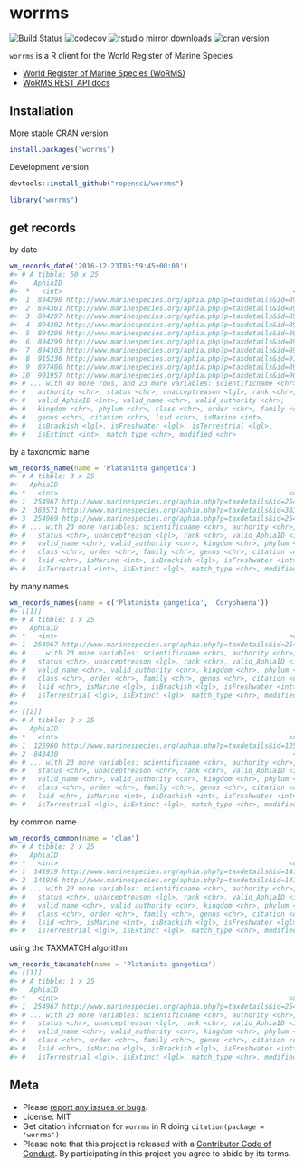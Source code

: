 worrms
======



<!-- README.md is generated from README.Rmd. Please edit that file -->

[![Build Status](https://travis-ci.org/ropensci/worrms.svg?branch=master)](https://travis-ci.org/ropensci/worrms)
[![codecov](https://codecov.io/gh/ropensci/worrms/branch/master/graph/badge.svg)](https://codecov.io/gh/ropensci/worrms)
[![rstudio mirror downloads](http://cranlogs.r-pkg.org/badges/worrms)](https://github.com/metacran/cranlogs.app)
[![cran version](http://www.r-pkg.org/badges/version/worrms)](https://cran.r-project.org/package=worrms)

`worrms` is a R client for the World Register of Marine Species

* [World Register of Marine Species (WoRMS)](http://www.marinespecies.org/)
* [WoRMS REST API docs](http://www.marinespecies.org/rest/)

## Installation

More stable CRAN version


```r
install.packages("worrms")
```

Development version


```r
devtools::install_github("ropensci/worrms")
```


```r
library("worrms")
```

## get records

by date


```r
wm_records_date('2016-12-23T05:59:45+00:00')
#> # A tibble: 50 x 25
#>    AphiaID                                                           url
#>  *   <int>                                                         <chr>
#>  1  894298 http://www.marinespecies.org/aphia.php?p=taxdetails&id=894298
#>  2  894301 http://www.marinespecies.org/aphia.php?p=taxdetails&id=894301
#>  3  894297 http://www.marinespecies.org/aphia.php?p=taxdetails&id=894297
#>  4  894302 http://www.marinespecies.org/aphia.php?p=taxdetails&id=894302
#>  5  894296 http://www.marinespecies.org/aphia.php?p=taxdetails&id=894296
#>  6  894299 http://www.marinespecies.org/aphia.php?p=taxdetails&id=894299
#>  7  894303 http://www.marinespecies.org/aphia.php?p=taxdetails&id=894303
#>  8  915236 http://www.marinespecies.org/aphia.php?p=taxdetails&id=915236
#>  9  897486 http://www.marinespecies.org/aphia.php?p=taxdetails&id=897486
#> 10  901957 http://www.marinespecies.org/aphia.php?p=taxdetails&id=901957
#> # ... with 40 more rows, and 23 more variables: scientificname <chr>,
#> #   authority <chr>, status <chr>, unacceptreason <lgl>, rank <chr>,
#> #   valid_AphiaID <int>, valid_name <chr>, valid_authority <chr>,
#> #   kingdom <chr>, phylum <chr>, class <chr>, order <chr>, family <chr>,
#> #   genus <chr>, citation <chr>, lsid <chr>, isMarine <int>,
#> #   isBrackish <lgl>, isFreshwater <lgl>, isTerrestrial <lgl>,
#> #   isExtinct <int>, match_type <chr>, modified <chr>
```

by a taxonomic name


```r
wm_records_name(name = 'Platanista gangetica')
#> # A tibble: 3 x 25
#>   AphiaID                                                           url
#> *   <int>                                                         <chr>
#> 1  254967 http://www.marinespecies.org/aphia.php?p=taxdetails&id=254967
#> 2  383571 http://www.marinespecies.org/aphia.php?p=taxdetails&id=383571
#> 3  254969 http://www.marinespecies.org/aphia.php?p=taxdetails&id=254969
#> # ... with 23 more variables: scientificname <chr>, authority <chr>,
#> #   status <chr>, unacceptreason <lgl>, rank <chr>, valid_AphiaID <int>,
#> #   valid_name <chr>, valid_authority <chr>, kingdom <chr>, phylum <chr>,
#> #   class <chr>, order <chr>, family <chr>, genus <chr>, citation <chr>,
#> #   lsid <chr>, isMarine <int>, isBrackish <lgl>, isFreshwater <int>,
#> #   isTerrestrial <int>, isExtinct <lgl>, match_type <chr>, modified <chr>
```

by many names


```r
wm_records_names(name = c('Platanista gangetica', 'Coryphaena'))
#> [[1]]
#> # A tibble: 1 x 25
#>   AphiaID                                                           url
#> *   <int>                                                         <chr>
#> 1  254967 http://www.marinespecies.org/aphia.php?p=taxdetails&id=254967
#> # ... with 23 more variables: scientificname <chr>, authority <chr>,
#> #   status <chr>, unacceptreason <lgl>, rank <chr>, valid_AphiaID <int>,
#> #   valid_name <chr>, valid_authority <chr>, kingdom <chr>, phylum <chr>,
#> #   class <chr>, order <chr>, family <chr>, genus <chr>, citation <chr>,
#> #   lsid <chr>, isMarine <lgl>, isBrackish <lgl>, isFreshwater <int>,
#> #   isTerrestrial <lgl>, isExtinct <lgl>, match_type <chr>, modified <chr>
#>
#> [[2]]
#> # A tibble: 2 x 25
#>   AphiaID                                                           url
#> *   <int>                                                         <chr>
#> 1  125960 http://www.marinespecies.org/aphia.php?p=taxdetails&id=125960
#> 2  843430                                                          <NA>
#> # ... with 23 more variables: scientificname <chr>, authority <chr>,
#> #   status <chr>, unacceptreason <chr>, rank <chr>, valid_AphiaID <int>,
#> #   valid_name <chr>, valid_authority <chr>, kingdom <chr>, phylum <chr>,
#> #   class <chr>, order <chr>, family <chr>, genus <chr>, citation <chr>,
#> #   lsid <chr>, isMarine <int>, isBrackish <int>, isFreshwater <int>,
#> #   isTerrestrial <lgl>, isExtinct <lgl>, match_type <chr>, modified <chr>
```

by common name


```r
wm_records_common(name = 'clam')
#> # A tibble: 2 x 25
#>   AphiaID                                                           url
#> *   <int>                                                         <chr>
#> 1  141919 http://www.marinespecies.org/aphia.php?p=taxdetails&id=141919
#> 2  141936 http://www.marinespecies.org/aphia.php?p=taxdetails&id=141936
#> # ... with 23 more variables: scientificname <chr>, authority <chr>,
#> #   status <chr>, unacceptreason <lgl>, rank <chr>, valid_AphiaID <int>,
#> #   valid_name <chr>, valid_authority <chr>, kingdom <chr>, phylum <chr>,
#> #   class <chr>, order <chr>, family <chr>, genus <chr>, citation <chr>,
#> #   lsid <chr>, isMarine <int>, isBrackish <lgl>, isFreshwater <lgl>,
#> #   isTerrestrial <lgl>, isExtinct <lgl>, match_type <chr>, modified <chr>
```

using the TAXMATCH algorithm


```r
wm_records_taxamatch(name = 'Platanista gangetica')
#> [[1]]
#> # A tibble: 1 x 25
#>   AphiaID                                                           url
#> *   <int>                                                         <chr>
#> 1  254967 http://www.marinespecies.org/aphia.php?p=taxdetails&id=254967
#> # ... with 23 more variables: scientificname <chr>, authority <chr>,
#> #   status <chr>, unacceptreason <lgl>, rank <chr>, valid_AphiaID <int>,
#> #   valid_name <chr>, valid_authority <chr>, kingdom <chr>, phylum <chr>,
#> #   class <chr>, order <chr>, family <chr>, genus <chr>, citation <chr>,
#> #   lsid <chr>, isMarine <lgl>, isBrackish <lgl>, isFreshwater <int>,
#> #   isTerrestrial <lgl>, isExtinct <lgl>, match_type <chr>, modified <chr>
```


## Meta

* Please [report any issues or bugs](https://github.com/ropensci/worrms/issues).
* License: MIT
* Get citation information for `worrms` in R doing `citation(package = 'worrms')`
* Please note that this project is released with a [Contributor Code of Conduct](CONDUCT.md).
By participating in this project you agree to abide by its terms.
